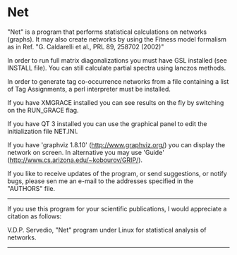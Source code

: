 # Net

"Net" is a program that performs statistical calculations on
networks (graphs).
It may also create networks by using the Fitness model formalism as
in Ref. "G. Caldarelli et al., PRL 89, 258702 (2002)"


In order to run full matrix diagonalizations you must have
GSL installed (see INSTALL file).
You can still calculate partial spectra using lanczos methods.

In order to generate tag co-occurrence networks from a file containing
a list of Tag Assignments, a perl interpreter must be installed.

If you have XMGRACE installed you can see results on the fly
by switching on the RUN_GRACE flag.

If you have QT 3 installed you can use the graphical panel
to edit the initialization file NET.INI.

If you have 'graphviz 1.8.10' (http://www.graphviz.org/) you can
display the network on screen.
In alternative you may use 'Guide' (http://www.cs.arizona.edu/~kobourov/GRIP/).

If you like to receive updates of the program, or send suggestions, or
notify bugs, please sen me an e-mail to the addresses specified in the
"AUTHORS" file.

**********************************************************************************
If you use this program for your scientific publications, I would appreciate
a citation as follows:

V.D.P. Servedio, "Net" program under Linux for statistical analysis of networks. 
**********************************************************************************
